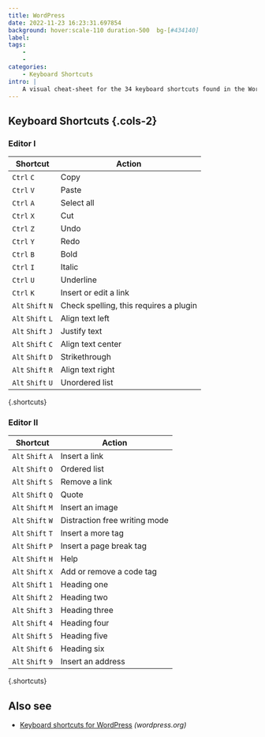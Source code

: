 ```yaml
---
title: WordPress
date: 2022-11-23 16:23:31.697854
background: hover:scale-110 duration-500  bg-[#434140]
label: 
tags: 
    - 
    - 
categories:
    - Keyboard Shortcuts
intro: |
    A visual cheat-sheet for the 34 keyboard shortcuts found in the WordPress visual editor
---
```




Keyboard Shortcuts  {.cols-2}
------------------


### Editor I

Shortcut | Action
---|---
`Ctrl` `C`  | Copy
`Ctrl` `V`  | Paste
`Ctrl` `A`  | Select all
`Ctrl` `X`  | Cut
`Ctrl` `Z`  | Undo
`Ctrl` `Y`  | Redo
`Ctrl` `B`  | Bold
`Ctrl` `I`  | Italic
`Ctrl` `U`  | Underline
`Ctrl` `K`  | Insert or edit a link
`Alt` `Shift` `N`  | Check spelling, this requires a plugin
`Alt` `Shift` `L`  | Align text left
`Alt` `Shift` `J`  | Justify text
`Alt` `Shift` `C`  | Align text center
`Alt` `Shift` `D`  | Strikethrough
`Alt` `Shift` `R`  | Align text right
`Alt` `Shift` `U`  | Unordered list
{.shortcuts}


### Editor II

Shortcut | Action
---|---
`Alt` `Shift` `A`  | Insert a link
`Alt` `Shift` `O`  | Ordered list
`Alt` `Shift` `S`  | Remove a link
`Alt` `Shift` `Q`  | Quote
`Alt` `Shift` `M`  | Insert an image
`Alt` `Shift` `W`  | Distraction free writing mode
`Alt` `Shift` `T`  | Insert a more tag
`Alt` `Shift` `P`  | Insert a page break tag
`Alt` `Shift` `H`  | Help
`Alt` `Shift` `X`  | Add or remove a code tag
`Alt` `Shift` `1`  | Heading one
`Alt` `Shift` `2`  | Heading two
`Alt` `Shift` `3`  | Heading three
`Alt` `Shift` `4`  | Heading four
`Alt` `Shift` `5`  | Heading five
`Alt` `Shift` `6`  | Heading six
`Alt` `Shift` `9`  | Insert an address
{.shortcuts}




Also see
--------
- [Keyboard shortcuts for WordPress](https://wordpress.org/support/article/keyboard-shortcuts/) _(wordpress.org)_
